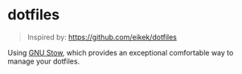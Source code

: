 # dotfiles

> Inspired by: https://github.com/eikek/dotfiles

Using [GNU Stow](https://www.gnu.org/software/stow/), which provides an exceptional comfortable way to manage your dotfiles.
